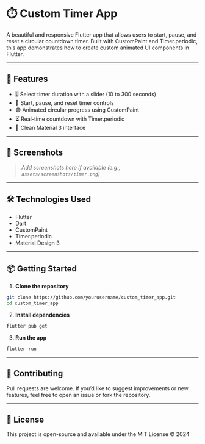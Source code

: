 # ⏱️ Custom Timer App

A beautiful and responsive Flutter app that allows users to start, pause, and reset a circular countdown timer. 
Built with CustomPaint and Timer.periodic, this app demonstrates how to create custom animated UI components in Flutter.

---

## 🚀 Features

- 🎚️ Select timer duration with a slider (10 to 300 seconds)
- 🔁 Start, pause, and reset timer controls
- 🟣 Animated circular progress using CustomPaint
- ⏳ Real-time countdown with Timer.periodic
- 🎨 Clean Material 3 interface

---

## 📸 Screenshots

> _Add screenshots here if available (e.g., `assets/screenshots/timer.png`)_

---

## 🛠 Technologies Used

- Flutter  
- Dart  
- CustomPaint  
- Timer.periodic  
- Material Design 3

---

## 📦 Getting Started

1. **Clone the repository**

```bash
git clone https://github.com/yourusername/custom_timer_app.git
cd custom_timer_app
```

2. **Install dependencies**

```bash
flutter pub get
```

3. **Run the app**

```bash
flutter run
```

---

## 🤝 Contributing

Pull requests are welcome. If you’d like to suggest improvements or new features, feel free to open an issue or fork the repository.

---

## 📄 License

This project is open-source and available under the MIT License © 2024

